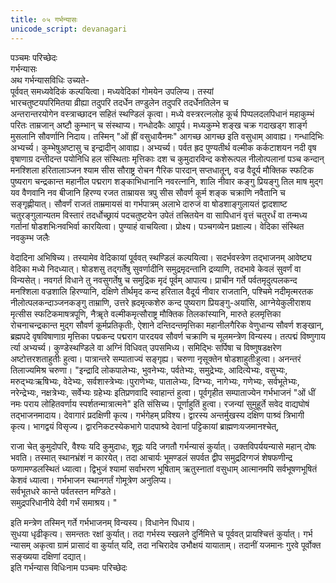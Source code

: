 ```yaml
---
title: ०५ गर्भन्यासः
unicode_script: devanagari
---
```


पञ्चमः परिच्छेदः  
गर्भन्यासः  
अथ गर्भन्यासविधिः उच्यते-  
पूर्ववत् समध्यवेदिकं कल्पयित्वा। मध्यवेदिकां गोमयेन उपलिप्य। तस्यां  
भारचतुष्टयपरिमितया व्रीह्या तदुपरि तदर्धेन तण्डुलेन तदुपरि तदर्धेनतिलेन च  
अन्तरान्तरयोगेन वस्त्राच्छादन सहितं स्थण्डिलं कृत्वा। मध्ये वस्त्ररत्नलोह कूर्च  पिप्पलदलपिधानं महाकुम्भं परितः ताम्रजान् अष्टौ कुम्भान् च संस्थाप्य। गन्धोदकैः  आपूर्य। मध्यकुम्भे शङ्ख चक्र गदाखड्ग शार्ङ्ग मुसलानि सौवर्णानि निदाय। तस्मिन् "ओं  ह्रीं वसुधायैनमः"  आगच्छ आगच्छ इति वसुधाम् आवाह्य। गन्धादिभिः अभ्यर्च्य।  कुम्भेषुअष्टासु च इन्द्रादीन् आवाह्य। अभ्यर्च्य। पर्वत ह्रद पुण्यतीर्थ वल्मीक  कर्कटाशयन नदी वृष वृषाणाग्र दन्तीदन्त पयोनिधि हल संस्थिताः मृत्तिकाः दश च  कुमुदारविन्द कशेरूत्पल नीलोत्पलानां पञ्च कन्दान् मनश्शिला हरितालाञ्जन श्याम  सीस सौराष्ट्र रोचन गैरिक पारदान् सप्तधातून्, वज्र वैदूर्य मौक्तिक स्फटिक पुष्यराग  चन्द्रकान्त महानील पद्मराग शङ्काभिधानानि नवरत्नानि, शालि नीवार कङ्गु प्रियङ्गु तिल  माष मुद्ग यव वैणवानि नव बीजानि हिरण्य रजत ताम्रायस त्रपु सीस सौवर्ण कूर्म शङ्क  चक्राणि नवैतानि च सङ्गृह्णीयात्। सौवर्णं राजतं ताम्रमायसं वा गर्भपात्रम् अलाभे दारुजं  वा षोडशाङ्गुलायतं द्वादशाष्ट चतुरङ्गुलान्यतम विस्तारं तदर्धोच्छ्रायं पदचतुष्टयेन उपेतं  तत्त्रितयेन वा सापिधानं वृत्तं चतुरर्धं वा तन्मध्य गर्तानां षोडशभिःनवभिर्वा कारयित्वा।  पुण्याहं वाचयित्वा। प्रोक्ष्य। पञ्चगव्येन प्रक्षाल्य। वेदिका संस्थित नवकुम्भ जलैः  
  

वेदादिना अभिषिच्य। तस्यामेव वेदिकायां पूर्ववत् स्थण्डिलं कल्पयित्वा। सदर्भवस्त्रेण  तद्भाजनम् आवेष्ट्य वेदिका मध्ये निदध्यात्। षोडशसु तद्गर्तेषु सुवर्णादीनि समुद्रमृदन्तानि  द्रव्याणि, तदभावे केवलं सुवर्णं वा विन्यसेत्। नवगर्त विधाने तु नवसुगर्तेषु च समुद्रिक  मृदं पूर्वम् आपात्य। प्राचीन गर्ते पर्वतमृदुत्पलकन्द मनश्शिला वज्रशालि हिरण्यानि, दक्षिणे तीर्थमृद कन्द हरिताल वैदूर्य नीवार राजतानि, पश्चिमे नदीमृत्मरतक  नीलोत्पलकन्दाञ्जनकङ्गु ताम्राणि, उत्तरे ह्रदमृत्कशेरु कन्द पुष्यराग प्रियङ्गु-अयांसि, आग्नेयेकुलीराशय मृत्सीस स्फटिकमाषत्रपूणि, नैॠते वल्मीकमृत्सौराष्ट्र मौक्तिक  तिलकांस्यानि, मारुते हलमृत्तिका रोचनाचन्द्रकान्त मुद्ग सौवर्ण कूर्मप्रतिकृतीः, ऐशाने  दन्तिदन्तमृत्तिका महानीलगैरिक वेणुधान्य सौवर्ण शङ्खान्, ब्रह्मपदे वृषविषाणाग्र  मृत्तिका पद्मकन्द पद्मराग पारदयव सौवर्ण चक्राणि च मूलमन्त्रेण विन्यस्य। तत्पद्मं  विष्णुगाय र्त्या अभ्यर्च्य। कुण्डेस्थण्डिले वा अग्निं विधिवत् उपसमिध्य। समिद्भिः  सर्पिषा च विष्णुषडक्षरेण अष्टोत्तरशताहुतीः हुत्वा। पात्रान्तरे सम्पाताज्यं सङ्गृह्य। चरुणा  नृसूक्तेन षोडशाहुतीःहुत्वा। अनन्तरं तिलाज्यमिश्र चरुणा। "इन्द्रादि लोकपालेभ्यः, भुवनेभ्यः, पर्वतेभ्यः, समुद्रेभ्यः, आदित्येभ्यः, वसुभ्यः, मरुद्भ्यःऋषिभ्यः, वेदेभ्यः, सर्वशास्त्रेभ्यः।पुराणेभ्यः, पातालेभ्यः, दिग्भ्यः, नागेभ्यः, गणेभ्यः, सर्वभूतेभ्यः, नरेन्द्रेभ्यः, नक्षत्रेभ्यः, सर्वेभ्यः ग्रहेभ्यः इतिप्रणवादि स्वाहान्तं हुत्वा। पूर्वगृहीत  सम्पाताज्येन गर्भभाजनं "ओं धीं नमः पराय लोहितवर्णाय स्पर्शतन्मात्रात्मने"  इति  संसिच्य। पूर्णाहुतिं हुत्वा। रजन्यां सुमुहूर्ते सवेद वाद्यघोषं तद्भाजनमादाय। देवागारं  प्रदक्षिणी कृत्य। गर्भगेहम् प्रविश्य। द्वारस्य अन्तर्मुखस्य दक्षिण पाश्र्वं त्रिभागी कृत्य।  भागद्वयं विसृज्य। द्वारनिकटस्येकभागे पादपाश्र्वे देवानां पट्टिकायां ब्राह्मणःयजमानश्चेत्, 
  

राजा चेत् कुमुदोपरि, वैश्यः यदि कुमुदाधः, शूद्रः यदि जगतौ गर्भन्यासं कुर्यात्।  उक्तविपर्ययन्यासे महान् दोषः भवति। तस्मात् स्थानभ्रंशं न कारयेत्।  तदा आचार्यः भूमण्डलं सपर्वत द्वीप समुद्रदिग्गजं शेषफणीन्द्र फणामण्डलस्थितं  ध्यात्वा। द्विभुजं श्यामां सर्वाभरण भूषिताम् ऋतुस्नातां वसुधाम् आत्मानमपि  सर्वभूषणभूषितं केशवं ध्यात्वा। गर्भभाजन स्थानगर्तं गोमूत्रेण अनुलिप्य।  
सर्वभूतधरे कान्ते पर्वतस्तन मण्डिते।  
समुद्रपरिधानीये देवी गर्भं समाश्रय। "   
 
इति मन्त्रेण तस्मिन् गर्ते गर्भभाजनम् विन्यस्य। विधानेन पिधाय।  
सुधया धृढीकृत्य। समन्ततः रक्षां कुर्यात्। तदा गर्भस्य स्खलने दुर्निमित्ते च पूर्ववत्  प्रायश्चित्तं कुर्यात्। गर्भ न्यासम् अकृत्वा ग्रामं प्रासादं वा कुर्यात् यदि, तदा नचिरादेव  उभौक्षयं यायाताम्। तदानीं यजमानः गुरवे पूर्वोक्त सङ्ख्यया दक्षिणां दद्यात्।  
इति गर्भन्यास विधिःनाम पञ्चमः परिच्छेदः  
